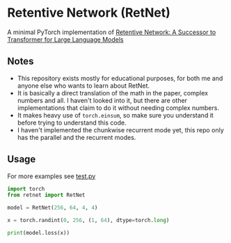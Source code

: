 # Retentive Network (RetNet)

A minimal PyTorch implementation of [Retentive Network: A Successor to Transformer for Large Language Models](https://arxiv.org/abs/2307.08621)

## Notes

- This repository exists mostly for educational purposes, for both me and anyone else who wants to learn about RetNet.
- It is basically a direct translation of the math in the paper, complex numbers and all. I haven't looked into it, but there are other implementations that claim to do it without needing complex numbers.
- It makes heavy use of `torch.einsum`, so make sure you understand it before trying to understand this code.
- I haven't implemented the chunkwise recurrent mode yet, this repo only has the parallel and the recurrent modes.

## Usage

For more examples see [test.py](test.py)

```python
import torch
from retnet import RetNet

model = RetNet(256, 64, 4, 4)

x = torch.randint(0, 256, (1, 64), dtype=torch.long)

print(model.loss(x))
```
